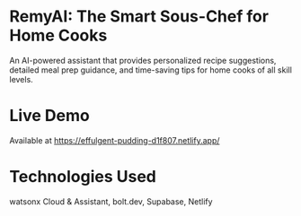 # RemyAI: The Smart Sous-Chef for Home Cooks
An AI-powered assistant that provides personalized recipe suggestions, detailed meal prep guidance, and time-saving tips for home cooks of all skill levels.
# Live Demo 
Available at https://effulgent-pudding-d1f807.netlify.app/
# Technologies Used
watsonx Cloud & Assistant, bolt.dev, Supabase, Netlify
